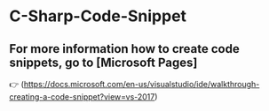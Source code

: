 # C-Sharp-Code-Snippet

## For more information how to create code snippets, go to [Microsoft Pages]
 
:point_right: (https://docs.microsoft.com/en-us/visualstudio/ide/walkthrough-creating-a-code-snippet?view=vs-2017)
